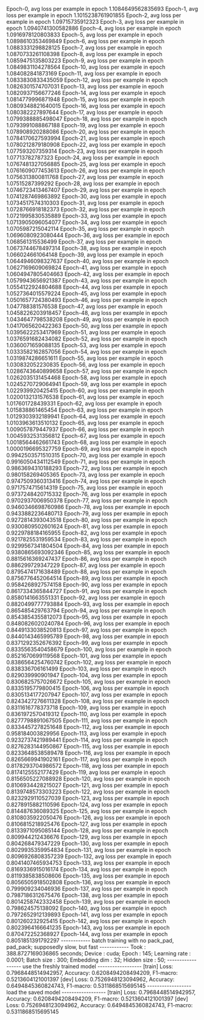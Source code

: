 Epoch-0, avg loss per example in epoch 1.1084649562835693
Epoch-1, avg loss per example in epoch 1.1015238761901855
Epoch-2, avg loss per example in epoch 1.09715735912323
Epoch-3, avg loss per example in epoch 1.0940741300582886
Epoch-4, avg loss per example in epoch 1.0916978120803833
Epoch-5, avg loss per example in epoch 1.0898610353469849
Epoch-6, avg loss per example in epoch 1.0883331298828125
Epoch-7, avg loss per example in epoch 1.0870733261108398
Epoch-8, avg loss per example in epoch 1.0859475135803223
Epoch-9, avg loss per example in epoch 1.0849831104278564
Epoch-10, avg loss per example in epoch 1.084082841873169
Epoch-11, avg loss per example in epoch 1.0833830833435059
Epoch-12, avg loss per example in epoch 1.0826301574707031
Epoch-13, avg loss per example in epoch 1.0820937156677246
Epoch-14, avg loss per example in epoch 1.0814779996871948
Epoch-15, avg loss per example in epoch 1.0809348821640015
Epoch-16, avg loss per example in epoch 1.080382227897644
Epoch-17, avg loss per example in epoch 1.0799388885498047
Epoch-18, avg loss per example in epoch 1.0793991088867188
Epoch-19, avg loss per example in epoch 1.078908920288086
Epoch-20, avg loss per example in epoch 1.0784170627593994
Epoch-21, avg loss per example in epoch 1.0780212879180908
Epoch-22, avg loss per example in epoch 1.077593207359314
Epoch-23, avg loss per example in epoch 1.07713782787323
Epoch-24, avg loss per example in epoch 1.0767481327056885
Epoch-25, avg loss per example in epoch 1.0761609077453613
Epoch-26, avg loss per example in epoch 1.0756313800811768
Epoch-27, avg loss per example in epoch 1.07515287399292
Epoch-28, avg loss per example in epoch 1.0746723413467407
Epoch-29, avg loss per example in epoch 1.0741287469863892
Epoch-30, avg loss per example in epoch 1.0734517574310303
Epoch-31, avg loss per example in epoch 1.0728766918182373
Epoch-32, avg loss per example in epoch 1.0721995830535889
Epoch-33, avg loss per example in epoch 1.0713905096054077
Epoch-34, avg loss per example in epoch 1.0705987215042114
Epoch-35, avg loss per example in epoch 1.0696080923080444
Epoch-36, avg loss per example in epoch 1.068561315536499
Epoch-37, avg loss per example in epoch 1.0673744678497314
Epoch-38, avg loss per example in epoch 1.066024661064148
Epoch-39, avg loss per example in epoch 1.0644946098327637
Epoch-40, avg loss per example in epoch 1.0627169609069824
Epoch-41, avg loss per example in epoch 1.0604947805404663
Epoch-42, avg loss per example in epoch 1.0579943656921387
Epoch-43, avg loss per example in epoch 1.0554122924804688
Epoch-44, avg loss per example in epoch 1.0527364015579224
Epoch-45, avg loss per example in epoch 1.0501657724380493
Epoch-46, avg loss per example in epoch 1.047788381576538
Epoch-47, avg loss per example in epoch 1.0458226203918457
Epoch-48, avg loss per example in epoch 1.0434647798538208
Epoch-49, avg loss per example in epoch 1.0417065620422363
Epoch-50, avg loss per example in epoch 1.0395622253417969
Epoch-51, avg loss per example in epoch 1.0376591682434082
Epoch-52, avg loss per example in epoch 1.0360071659088135
Epoch-53, avg loss per example in epoch 1.0333582162857056
Epoch-54, avg loss per example in epoch 1.0319874286651611
Epoch-55, avg loss per example in epoch 1.030832052230835
Epoch-56, avg loss per example in epoch 1.0286743640899658
Epoch-57, avg loss per example in epoch 1.0262035131454468
Epoch-58, avg loss per example in epoch 1.0245270729064941
Epoch-59, avg loss per example in epoch 1.022939920425415
Epoch-60, avg loss per example in epoch 1.0200132131576538
Epoch-61, avg loss per example in epoch 1.017601728439331
Epoch-62, avg loss per example in epoch 1.015838861465454
Epoch-63, avg loss per example in epoch 1.0129303932189941
Epoch-64, avg loss per example in epoch 1.0103963613510132
Epoch-65, avg loss per example in epoch 1.009057879447937
Epoch-66, avg loss per example in epoch 1.0045932531356812
Epoch-67, avg loss per example in epoch 1.0018564462661743
Epoch-68, avg loss per example in epoch 1.0000196695327759
Epoch-69, avg loss per example in epoch 0.9942503571510315
Epoch-70, avg loss per example in epoch 0.9916050434112549
Epoch-71, avg loss per example in epoch 0.9863694310188293
Epoch-72, avg loss per example in epoch 0.980158269405365
Epoch-73, avg loss per example in epoch 0.9747509360313416
Epoch-74, avg loss per example in epoch 0.9717574715614319
Epoch-75, avg loss per example in epoch 0.9737248420715332
Epoch-76, avg loss per example in epoch 0.9702937006950378
Epoch-77, avg loss per example in epoch 0.9460346698760986
Epoch-78, avg loss per example in epoch 0.9433882236480713
Epoch-79, avg loss per example in epoch 0.9272814393043518
Epoch-80, avg loss per example in epoch 0.9300809502601624
Epoch-81, avg loss per example in epoch 0.9229788184165955
Epoch-82, avg loss per example in epoch 0.9217825531959534
Epoch-83, avg loss per example in epoch 0.9299567341804504
Epoch-84, avg loss per example in epoch 0.9380865693092346
Epoch-85, avg loss per example in epoch 0.8815616369247437
Epoch-86, avg loss per example in epoch 0.886299729347229
Epoch-87, avg loss per example in epoch 0.8795474171638489
Epoch-88, avg loss per example in epoch 0.8756776452064514
Epoch-89, avg loss per example in epoch 0.9584268927574158
Epoch-90, avg loss per example in epoch 0.8617334365844727
Epoch-91, avg loss per example in epoch 0.8580141663551331
Epoch-92, avg loss per example in epoch 0.8820499777793884
Epoch-93, avg loss per example in epoch 0.865485429763794
Epoch-94, avg loss per example in epoch 0.8543854355812073
Epoch-95, avg loss per example in epoch 0.8480826020240784
Epoch-96, avg loss per example in epoch 0.8449133038520813
Epoch-97, avg loss per example in epoch 0.8440143465995789
Epoch-98, avg loss per example in epoch 0.8371292352676392
Epoch-99, avg loss per example in epoch 0.8335563540458679
Epoch-100, avg loss per example in epoch 0.8521670699119568
Epoch-101, avg loss per example in epoch 0.8386564254760742
Epoch-102, avg loss per example in epoch 0.838336706161499
Epoch-103, avg loss per example in epoch 0.829039990901947
Epoch-104, avg loss per example in epoch 0.8306825757026672
Epoch-105, avg loss per example in epoch 0.8335195779800415
Epoch-106, avg loss per example in epoch 0.8305134177207947
Epoch-107, avg loss per example in epoch 0.8243427276611328
Epoch-108, avg loss per example in epoch 0.8311616778373718
Epoch-109, avg loss per example in epoch 0.8361972570419312
Epoch-110, avg loss per example in epoch 0.8277798891067505
Epoch-111, avg loss per example in epoch 0.8334457278251648
Epoch-112, avg loss per example in epoch 0.958184003829956
Epoch-113, avg loss per example in epoch 0.9232737421989441
Epoch-114, avg loss per example in epoch 0.8276283144950867
Epoch-115, avg loss per example in epoch 0.8233648538589478
Epoch-116, avg loss per example in epoch 0.8265669941902161
Epoch-117, avg loss per example in epoch 0.8178293704986572
Epoch-118, avg loss per example in epoch 0.8174125552177429
Epoch-119, avg loss per example in epoch 0.8156505227088928
Epoch-120, avg loss per example in epoch 0.8106934428215027
Epoch-121, avg loss per example in epoch 0.8139748573303223
Epoch-122, avg loss per example in epoch 0.8232929110527039
Epoch-123, avg loss per example in epoch 0.8278915882110596
Epoch-124, avg loss per example in epoch 0.814487636089325
Epoch-125, avg loss per example in epoch 0.8108035922050476
Epoch-126, avg loss per example in epoch 0.8106815218925476
Epoch-127, avg loss per example in epoch 0.8133971095085144
Epoch-128, avg loss per example in epoch 0.809944212436676
Epoch-129, avg loss per example in epoch 0.804268479347229
Epoch-130, avg loss per example in epoch 0.8029935359954834
Epoch-131, avg loss per example in epoch 0.8096926808357239
Epoch-132, avg loss per example in epoch 0.8041407465934753
Epoch-133, avg loss per example in epoch 0.8169336915016174
Epoch-134, avg loss per example in epoch 0.8119385838508606
Epoch-135, avg loss per example in epoch 0.8056505918502808
Epoch-136, avg loss per example in epoch 0.799909234046936
Epoch-137, avg loss per example in epoch 0.7987186312675476
Epoch-138, avg loss per example in epoch 0.8014258742332458
Epoch-139, avg loss per example in epoch 0.798624575138092
Epoch-140, avg loss per example in epoch 0.7972652912139893
Epoch-141, avg loss per example in epoch 0.801260232925415
Epoch-142, avg loss per example in epoch 0.8023964166641235
Epoch-143, avg loss per example in epoch 0.870472252368927
Epoch-144, avg loss per example in epoch 0.8051851391792297
------------ batch training with no pack_pad, pad_pack; supposedly slow, but fast ------------
Took : 388.8727169036865 seconds;
Device : cuda;
Epoch : 145;
Learning rate : 0.0001;
Batch size : 300;
Embedding dim : 32;
Hidden size : 50;
------------------ use the freshly trained model ------------------
[train] Loss: 0.7968448514942957, Accuracy: 0.6208494208494209, F1-macro: 0.5213604121001397
[dev] Loss: 0.7526948123094962, Accuracy: 0.6494845360824743, F1-macro: 0.5311868515695145
------------------ load the saved model ------------------
[train] Loss: 0.7968448514942957, Accuracy: 0.6208494208494209, F1-macro: 0.5213604121001397
[dev] Loss: 0.7526948123094962, Accuracy: 0.6494845360824743, F1-macro: 0.5311868515695145
